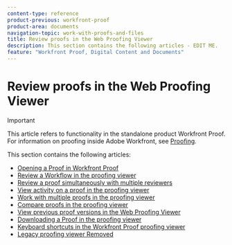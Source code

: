 ```yaml
---
content-type: reference
product-previous: workfront-proof
product-area: documents
navigation-topic: work-with-proofs-and-files
title: Review proofs in the Web Proofing Viewer
description: This section contains the following articles - EDIT ME.
feature: "Workfront Proof, Digital Content and Documents"
---
```


# Review proofs in the Web Proofing Viewer

>[!IMPORTANT]
>
>This article refers to functionality in the standalone product Workfront Proof. For information on proofing inside Adobe Workfront, see [Proofing](../../../review-and-approve-work/proofing/proofing.md).

This section contains the following articles:

* [Opening a Proof in Workfront Proof](../../../workfront-proof/wp-work-proofsfiles/review-proofs-wpv/open-proof.md) 
* [Review a Workflow in the proofing viewer](../../../workfront-proof/wp-work-proofsfiles/review-proofs-wpv/review-workflow.md) 
* [Review a proof simultaneously with multiple reviewers](../../../workfront-proof/wp-work-proofsfiles/review-proofs-wpv/review-proof-with-multiple-reviewers.md) 
* [View activity on a proof in the proofing viewer](../../../workfront-proof/wp-work-proofsfiles/review-proofs-wpv/view-activity-on-a-proof.md) 
* [Work with multiple proofs in the proofing viewer](../../../workfront-proof/wp-work-proofsfiles/review-proofs-wpv/work-with-multiple-proofs.md) 
* [Compare proofs in the proofing viewer](../../../workfront-proof/wp-work-proofsfiles/review-proofs-wpv/compare-proofs.md) 
* [View previous proof versions in the Web Proofing Viewer](../../../workfront-proof/wp-work-proofsfiles/review-proofs-wpv/view-previous-proof-versions.md) 
* [Downloading a Proof in the proofing viewer](../../../workfront-proof/wp-work-proofsfiles/review-proofs-wpv/download-proof.md) 
* [Keyboard shortcuts in the Workfront Proof proofing viewer](../../../workfront-proof/wp-work-proofsfiles/review-proofs-wpv/keyboard-shortcuts.md) 
* [Legacy proofing viewer Removed](../../../workfront-proof/wp-work-proofsfiles/review-proofs-wpv/lpv-removed.md)

